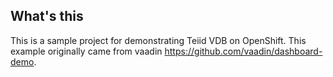 ## What's this

This is a sample project for demonstrating Teiid VDB on OpenShift. This example originally came from vaadin https://github.com/vaadin/dashboard-demo.
